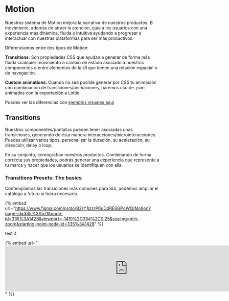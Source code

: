 # Motion
Nuestros sistema de Motion mejora la narrativa de nuestros productos. 
El movimiento, además de atraer la atención, guía a los usuarios con una experiencia más dinámica, fluida e intuitiva ayudando a progresar e interactuar con nuestras plataformas para ser más productivos. 

Diferenciamos entre dos tipos de Motion:

**Transitions:**  Son propiedades CSS que ayudan a generar de forma más fluida cualquier movimiento o cambio de estado asociado a nuestros  componentes o entre elementos de la UI que tienen una relación espacial o de navegación. 

**Custom animations:** Cuando no sea posible generar por CSS tu animación con combinación de transiciones/animaciones, haremos uso de .json animados con la exportación a Lottie.

Puedes ver las diferencias con [ejemplos visuales aquí](https://www.figma.com/proto/B2rY1jzzrP0uDdRE6GPdWQ/Motion?page-id=66%3A179&node-id=101%3A722&viewport=653%2C412%2C0.07&scaling=contain&starting-point-node-id=101%3A722)


## Transitions
Nuestros componentes/pantallas pueden tener asociadas unas transiciones, generando de esta manera interacciones/microinteracciones. Puedes utilizar varios tipos, personalizar la duración, su aceleración, su dirección, delay o loop. 

En su conjunto, coreografían nuestros productos. Combinando de forma correcta sus propiedades, podrás generar una experiencia que represente a tu marca y hacer que los usuarios se identifiquen con ella. 

### Transitions Presets:  The basics
Contemplamos las transiciones más comunes para SUi, podemos ampliar el catálogo a futuro si fuera necesario.

{% embed url="https://www.figma.com/proto/B2rY1jzzrP0uDdRE6GPdWQ/Motion?page-id=335%3A571&node-id=335%3A1428&viewport=-1419%2C334%2C0.25&scaling=min-zoom&starting-point-node-id=335%3A1428" %}


test 4

{% embed url="<iframe style="border: none;" width="800" height="auto" src="https://www.figma.com/embed?embed_host=share&url=https%3A%2F%2Fwww.figma.com%2Fproto%2FB2rY1jzzrP0uDdRE6GPdWQ%2FMotion%3Fpage-id%3D335%253A571%26node-id%3D335%253A1428%26viewport%3D-2455%252C364%252C0.4%26scaling%3Dscale-down-width%26starting-point-node-id%3D335%253A1428%26hotspot-hints%3D0" allowfullscreen></iframe>" %}




